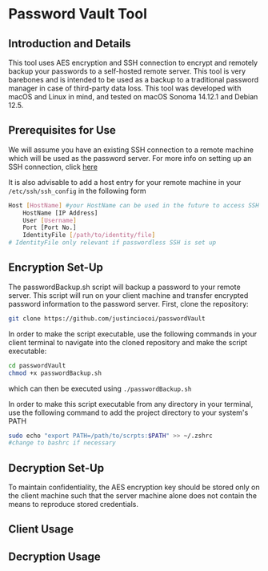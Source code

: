 # Password Vault Tool

## Introduction and Details

This tool uses AES encryption and SSH connection to encrypt and remotely backup your passwords to a self-hosted remote server. This tool is very barebones and is intended to be used as a backup to a traditional password manager in case of third-party data loss. This tool was developed with macOS and Linux in mind, and tested on macOS Sonoma 14.12.1 and Debian 12.5.

## Prerequisites for Use

We will assume you have an existing SSH connection to a remote machine which will be used as the password server. For more info on setting up an SSH connection, click [here](https://www.strongdm.com/blog/ssh-passwordless-login)

It is also advisable to add a host entry for your remote machine in your `/etc/ssh/ssh_config` in the following form

```bash
Host [HostName] #your HostName can be used in the future to access SSH
    HostName [IP Address]
    User [Username]
    Port [Port No.]
    IdentityFile [/path/to/identity/file]
# IdentityFile only relevant if passwordless SSH is set up
```

## Encryption Set-Up

The passwordBackup.sh script will backup a password to your remote server. This script will run on your client machine and transfer encrypted password information to the password server. First, clone the repository:

```bash
git clone https://github.com/justinciocoi/passwordVault
```

In order to make the script executable, use the following commands in your client terminal to navigate into the cloned repository and make the script executable:

```bash
cd passwordVault
chmod +x passwordBackup.sh
```

which can then be executed using `./passwordBackup.sh`

In order to make this script executable from any directory in your terminal, use the following command to add the project directory to your system's PATH

```bash
sudo echo "export PATH=/path/to/scrpts:$PATH" >> ~/.zshrc
#change to bashrc if necessary
```

## Decryption Set-Up

To maintain confidentiality, the AES encryption key should be stored only on the client machine such that the server machine alone does not contain the means to reproduce stored credentials. 

## Client Usage

## Decryption Usage
